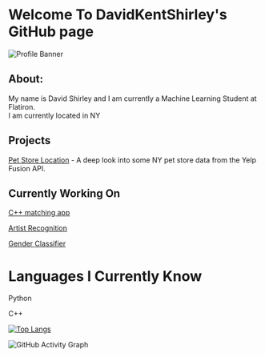 # Welcome To DavidKentShirley's GitHub page

![Profile Banner](https://user-images.githubusercontent.com/81696444/123875527-d8c94680-d907-11eb-8764-96fbef13ef17.gif)




## About:
My name is David Shirley and I am currently a Machine Learning Student at Flatiron.<br>I am currently located in NY 

## Projects

[Pet Store Location](https://github.com/DavidKentShirley/Pet_Store_Location_Analysis) - A deep look into some NY pet store data from the Yelp Fusion API. 

## Currently Working On

[C++ matching app](https://github.com/DavidKentShirley/Match_Making)

[Artist Recognition](https://github.com/DavidKentShirley/Artist_Recognition_ML)

[Gender Classifier](https://github.com/DavidKentShirley/Gender_Classification_ML)






# Languages I Currently Know

Python 

C++




[![Top Langs](https://github-readme-stats.vercel.app/api/top-langs/?username=DavidKentShirley)](https://github.com/anuraghazra/github-readme-stats)






![GitHub Activity Graph](https://activity-graph.herokuapp.com/graph?username=DavidKentShirley)  